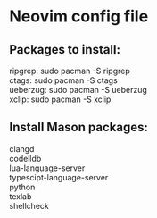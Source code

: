 # Neovim config file

## Packages to install:
ripgrep: sudo pacman -S ripgrep \
ctags: sudo pacman -S ctags \
ueberzug: sudo pacman -S ueberzug \
xclip: sudo pacman -S xclip

## Install Mason packages:
clangd \
codelldb \
lua-language-server \
typescipt-language-server \
python \
texlab \
shellcheck
